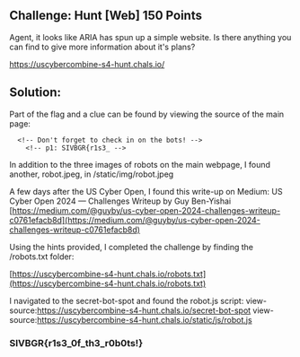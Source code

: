 ## Challenge:  Hunt [Web] 150 Points

Agent, it looks like ARIA has spun up a simple website.  Is there anything you can find to give more information about it's plans?

https://uscybercombine-s4-hunt.chals.io/

## Solution:

Part of the flag and a clue can be found by viewing the source of the main page:

```
  <!-- Don't forget to check in on the bots! -->
    <!-- p1: SIVBGR{r1s3_ -->
```

In addition to the three images of robots on the main webpage, I found another, robot.jpeg, in /static/img/robot.jpeg

A few days after the US Cyber Open, I found this write-up on Medium:
  US Cyber Open 2024 — Challenges Writeup
  by Guy Ben-Yishai
  [https://medium.com/@guyby/us-cyber-open-2024-challenges-writeup-c0761efacb8d](https://medium.com/@guyby/us-cyber-open-2024-challenges-writeup-c0761efacb8d)

Using the hints provided, I completed the challenge by finding the /robots.txt folder:

[https://uscybercombine-s4-hunt.chals.io/robots.txt](https://uscybercombine-s4-hunt.chals.io/robots.txt)

I navigated to the secret-bot-spot and found the robot.js script:
view-source:https://uscybercombine-s4-hunt.chals.io/secret-bot-spot
view-source:https://uscybercombine-s4-hunt.chals.io/static/js/robot.js

### SIVBGR{r1s3_0f_th3_r0b0ts!}




